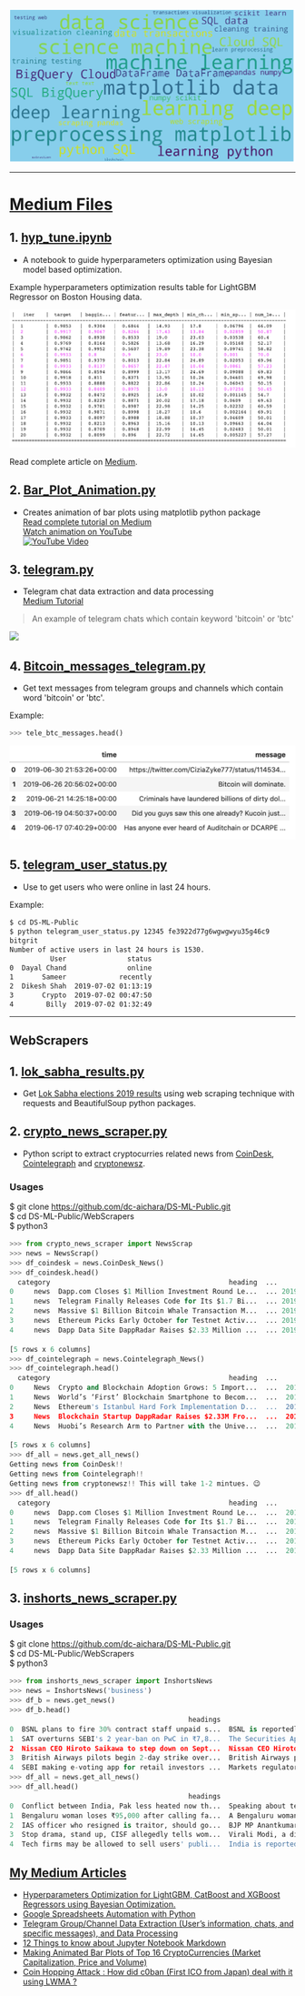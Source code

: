 
<img src="images/wordcloud.png">

---

# [Medium Files](https://github.com/dc-aichara/DS-ML-Public/tree/master/Medium_Files)

## 1. [hyp_tune.ipynb](https://github.com/dc-aichara/DS-ML-Public/blob/master/Medium_Files/hyp_tune.ipynb)

- A notebook to guide hyperparameters optimization using Bayesian model based optimization. 

Example hyperparameters optimization results table for LightGBM Regressor on Boston Housing data. 

<img src="images/hyp_lgbm.png">

Read complete article on [Medium](https://medium.com/analytics-vidhya/hyperparameters-optimization-for-lightgbm-catboost-and-xgboost-regressors-using-bayesian-6e7c495947a9). 

## 2. [Bar_Plot_Animation.py ](https://github.com/dc-aichara/DS-ML-Public/blob/master/Medium_Files/Bar_Plot_Animation.py)
- Creates animation of bar plots using matplotlib python package <br>
[Read complete tutorial on Medium](https://medium.com/@dc.aichara/making-animated-bar-plots-of-top-16-cryptocurrencies-market-capitalization-price-and-volume-7889788af264)<br>
[Watch animation on YouTube](https://www.youtube.com/watch?v=jqSuaRpCnro) <br>
[![YouTube Video](http://img.youtube.com/vi/jqSuaRpCnro/0.jpg)](http://www.youtube.com/watch?v=jqSuaRpCnro)

## 3. [telegram.py](https://github.com/dc-aichara/DS-ML-Public/blob/master/Medium_Files/telegram.py)
- Telegram chat data extraction and data processing <br>
[Medium Tutorial](https://medium.com/@dc.aichara/telegram-channel-data-extraction-users-information-chats-and-specific-messages-and-data-21bb54710fd3)  <br>

> An example of telegram chats which contain keyword 'bitcoin' or 'btc'

<img src='images/Bitcoin_text_ts.png'>


## 4. [Bitcoin_messages_telegram.py](https://github.com/dc-aichara/DS-ML-Public/blob/master/Medium_Files/Bitcoin_messages_telegram.py)
- Get text messages from telegram groups and channels which contain word 'bitcoin' or 'btc'. <br>

Example: 

```python
>>> tele_btc_messages.head()

```
<img src='images/tele_text.png'>

## 5. [telegram_user_status.py](https://github.com/dc-aichara/DS-ML-Public/blob/master/Medium_Files/telegram_user_status.py)
- Use to get users who were online in last 24 hours.

Example: 
```
$ cd DS-ML-Public
$ python telegram_user_status.py 12345 fe3922d77g6wgwgwyu35g46c9 bitgrit
Number of active users in last 24 hours is 1530.
          User               status
0  Dayal Chand               online
1       Sameer             recently
2  Dikesh Shah  2019-07-02 01:13:19
3       Crypto  2019-07-02 00:47:50
4        Billy  2019-07-02 01:32:49

```
*** 

## WebScrapers 

## 1. [lok_sabha_results.py](https://github.com/dc-aichara/DS-ML-Public/blob/master/WebScrapers/lok_sabha_results.py)
- Get [Lok Sabha elections 2019 results](https://results.eci.gov.in/pc/en/partywise/index.htm) using web scraping technique with requests and BeautifulSoup python packages. 

## 2. [crypto_news_scraper.py](https://github.com/dc-aichara/DS-ML-Public/blob/master/WebScrapers/crypto_news_scraper.py)
- Python script to extract cryptocurries related news from [CoinDesk](https://www.coindesk.com), [Cointelegraph](https://cointelegraph.com) and [cryptonewsz](https://www.cryptonewsz.com). 

### Usages
$ git clone https://github.com/dc-aichara/DS-ML-Public.git <br>
$ cd DS-ML-Public/WebScrapers <br>
$ python3 

```python
>>> from crypto_news_scraper import NewsScrap
>>> news = NewsScrap()
>>> df_coindesk = news.CoinDesk_News()
>>> df_coindesk.head()
  category                                            heading  ...                time    source
0     news  Dapp.com Closes $1 Million Investment Round Le...  ... 2019-09-06 22:00:00  CoinDesk
1     news  Telegram Finally Releases Code for Its $1.7 Bi...  ... 2019-09-06 21:46:00  CoinDesk
2     news  Massive $1 Billion Bitcoin Whale Transaction M...  ... 2019-09-06 19:00:00  CoinDesk
3     news  Ethereum Picks Early October for Testnet Activ...  ... 2019-09-06 18:00:00  CoinDesk
4     news  Dapp Data Site DappRadar Raises $2.33 Million ...  ... 2019-09-06 17:00:00  CoinDesk

[5 rows x 6 columns]
>>> df_cointelegraph = news.Cointelegraph_News()
>>> df_cointelegraph.head()
  category                                            heading  ...                 time         source
0     News  Crypto and Blockchain Adoption Grows: 5 Import...  ...  2019-09-09 11:15:03  CoinTelegraph
1     News  World’s ‘First’ Blockchain Smartphone to Becom...  ...  2019-09-09 08:15:03  CoinTelegraph
2     News  Ethereum's Istanbul Hard Fork Implementation D...  ...  2019-09-09 08:15:03  CoinTelegraph
3     News  Blockchain Startup DappRadar Raises $2.33M Fro...  ...  2019-09-09 08:15:03  CoinTelegraph
4     News  Huobi’s Research Arm to Partner with the Unive...  ...  2019-09-09 07:15:03  CoinTelegraph

[5 rows x 6 columns]
>>> df_all = news.get_all_news()
Getting news from CoinDesk!!
Getting news from Cointelegraph!!
Getting news from cryptonewsz!! This will take 1-2 mintues. 😉
>>> df_all.head()
  category                                            heading  ...                 time    source
0     news  Dapp.com Closes $1 Million Investment Round Le...  ...  2019-09-06 22:00:00  CoinDesk
1     news  Telegram Finally Releases Code for Its $1.7 Bi...  ...  2019-09-06 21:46:00  CoinDesk
2     news  Massive $1 Billion Bitcoin Whale Transaction M...  ...  2019-09-06 19:00:00  CoinDesk
3     news  Ethereum Picks Early October for Testnet Activ...  ...  2019-09-06 18:00:00  CoinDesk
4     news  Dapp Data Site DappRadar Raises $2.33 Million ...  ...  2019-09-06 17:00:00  CoinDesk

[5 rows x 6 columns]

```
## 3. [inshorts_news_scraper.py](https://github.com/dc-aichara/DS-ML-Public/blob/master/WebScrapers/inshorts_news_scraper.py)

### Usages
$ git clone https://github.com/dc-aichara/DS-ML-Public.git <br>
$ cd DS-ML-Public/WebScrapers <br>
$ python3 

```python
>>> from inshorts_news_scraper import InshortsNews
>>> news = InshortsNews('business')
>>> df_b = news.get_news()
>>> df_b.head()
                                            headings                                               news       short_by                time  category
0  BSNL plans to fire 30% contract staff unpaid s...  BSNL is reportedly planning to lay off about 3...  Anushka Dixit 2019-09-09 23:35:00  business
1  SAT overturns SEBI's 2 year-ban on PwC in ₹7,8...  The Securities Appellate Tribunal (SAT) on Mon...  Anushka Dixit 2019-09-09 21:29:00  business
2  Nissan CEO Hiroto Saikawa to step down on Sept...  Nissan CEO Hiroto Saikawa will step down on Se...         Dharna 2019-09-09 21:08:00  business
3  British Airways pilots begin 2-day strike over...  British Airways pilots began a two-day strike ...  Anushka Dixit 2019-09-09 20:18:00  business
4  SEBI making e-voting app for retail investors ...  Markets regulator SEBI is working on an e-voti...         Dharna 2019-09-09 18:04:00  business
>>> df_all = news.get_all_news()
>>> df_all.head()
                                            headings                                               news        short_by                time  category
0  Conflict between India, Pak less heated now th...  Speaking about tensions between India and Paki...  Arshiya Chopra 2019-09-10 08:50:00  national
1  Bengaluru woman loses ₹95,000 after calling fa...  A Bengaluru woman lost ₹95,000 after calling a...  Pragya Swastik 2019-09-10 08:25:00  national
2  IAS officer who resigned is traitor, should go...  BJP MP Anantkumar Hegde has called IAS officer...    Apaar Sharma 2019-09-09 23:28:00  national
3  Stop drama, stand up, CISF allegedly tells wom...  Virali Modi, a disability rights activist, has...    Anmol Sharma 2019-09-09 23:10:00  national
4  Tech firms may be allowed to sell users' publi...  India is reportedly mulling guidelines which w...          Dharna 2019-09-09 23:00:00  national

```

## [My Medium Articles](https://medium.com/@dcaichara)
-  [Hyperparameters Optimization for LightGBM, CatBoost and XGBoost Regressors using Bayesian Optimization.](https://medium.com/game-of-data/hyperparameters-optimization-for-lightgbm-catboost-and-xgboost-regressors-using-bayesian-6e7c495947a9)
-  [Google Spreadsheets Automation with Python](https://medium.com/@dcaichara/play-with-google-spreadsheets-with-python-301dd4ee36eb)
-  [Telegram Group/Channel Data Extraction (User’s information, chats, and specific messages), and Data Processing](https://medium.com/@dcaichara/telegram-channel-data-extraction-users-information-chats-and-specific-messages-and-data-21bb54710fd3)
-  [12 Things to know about Jupyter Notebook Markdown](https://medium.com/@dcaichara/12-things-to-know-about-jupyter-notebook-markdown-3f6cef811707)
-  [Making Animated Bar Plots of Top 16 CryptoCurrencies (Market Capitalization, Price and Volume)](https://medium.com/@dcaichara/telegram-channel-data-extraction-users-information-chats-and-specific-messages-and-data-21bb54710fd3)
-  [Coin Hopping Attack : How did c0ban (First ICO from Japan) deal with it using LWMA ?](https://medium.com/@dcaichara/coin-hopping-attack-how-did-c0ban-first-ico-from-japan-deal-with-it-using-lwma-9facda2f02b6)
